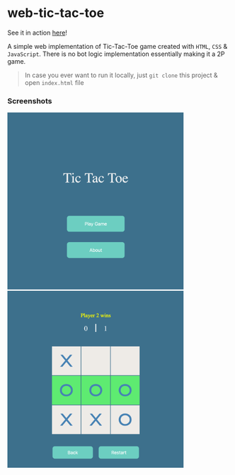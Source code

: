 # web-tic-tac-toe

See it in action [here](https://bijaykumarpun.com.np/web-tic-tac-toe)!

A simple web implementation of Tic-Tac-Toe game created with `HTML`, `CSS` & `JavaScript`. There is no bot logic implementation essentially making it a 2P game.

> In case you ever want to run it locally, just `git clone` this project & open `index.html` file


### Screenshots

<img src="screenshots/s1.png" height="400px"/>
<img src="screenshots/s2.png" height="400px"/>

